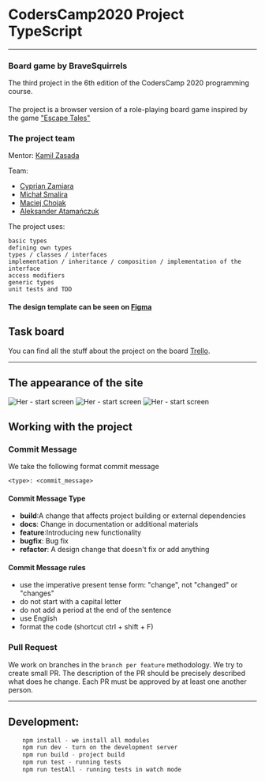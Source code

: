 # CodersCamp2020 Project TypeScript
---
### Board game by BraveSquirrels

The third project in the 6th edition of the CodersCamp 2020 programming course.

####

The project is a browser version of a role-playing board game inspired by the game ["Escape Tales"](https://lock.me/pl/polska/escape-tales)

### The project team

Mentor: [Kamil Zasada](https://github.com/kam237zasada)

Team:

- [Cyprian Zamiara](https://github.com/Veryyapeee)
- [Michał Smalira](https://github.com/mchojak97)
- [Maciej Chojak](https://github.com/MajStc)
- [Aleksander Atamańczuk](https://github.com/TenGosc007)

The project uses:

```
basic types
defining own types
types / classes / interfaces
implementation / inheritance / composition / implementation of the interface
access modifiers
generic types
unit tests and TDD
```

#### The design template can be seen on [Figma](https://www.figma.com/file/rgcmVIjGFrVnsJw0RGkoFn/Projekt-TS?node-id=0%3A1)

## Task board

You can find all the stuff about the project on the board [Trello](https://trello.com/b/HzFTZcYy/project-3-typescript-her).

---
## The appearance of the site

![Her - start screen](https://github.com/Brave-squirrels/CodersCamp2020.Project.TypeScript.Her/blob/ending-feature/assets/screen-start.png)
![Her - start screen](https://github.com/Brave-squirrels/CodersCamp2020.Project.TypeScript.Her/blob/ending-feature/assets/screen-menu.png)
![Her - start screen](https://github.com/Brave-squirrels/CodersCamp2020.Project.TypeScript.Her/blob/ending-feature/assets/screen-game.jpg)

## Working with the project

### Commit Message

We take the following format commit message

```
<type>: <commit_message>
```

#### Commit Message Type

- **build**:A change that affects project building or external dependencies
- **docs**: Change in documentation or additional materials
- **feature**:Introducing new functionality
- **bugfix**: Bug fix
- **refactor**: A design change that doesn't fix or add anything

#### Commit Message rules

- use the imperative present tense form: "change", not "changed" or "changes"
- do not start with a capital letter
- do not add a period at the end of the sentence
- use English
- format the code (shortcut ctrl + shift + F)

### Pull Request

We work on branches in the `branch per feature` methodology.
We try to create small PR. The description of the PR should be precisely described
what does he change. Each PR must be approved by at least one
another person.

---
## Development:

```c
    npm install - we install all modules
    npm run dev - turn on the development server
    npm run build - project build
    npm run test - running tests
    npm run testAll - running tests in watch mode
```
